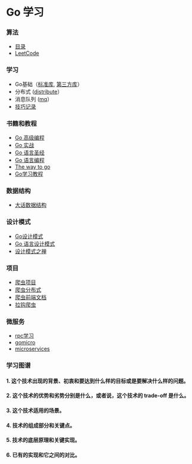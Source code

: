 # Go 学习

### 算法

* [目录](algorithm)
* [LeetCode](leetcode)

### 学习

* Go基础（[标准库](/basic), [第三方库](/pkg)）
* 分布式 ([distribute](/distribute)）
* 消息队列 ([mq](mq)）
* [技巧记录](tips)

### 书籍和教程

* [Go 高级编程](/books/agopb)
* [Go 实战](/books/goaction)
* [Go 语言圣经](/books/gopl)
* [Go 语言编程](/books/the_go_prog_language)
* [The way to go](/books/the_way_to_go)
* [Go学习教程](tutorials/gt-series)

### 数据结构

* [大话数据结构](/datastruct)

### 设计模式

* [Go设计模式](/designpattern/gopatterns)
* [Go 语言设计模式](/designpattern/golang-design-pattern)
* [设计模式之禅](/books/gopattenzen)

### 项目

* [爬虫项目](crawler/readme.md)
* [爬虫分布式](crawler_distributed/readme.md)
* [爬虫前端文档](frontend/readme.md)
* [拉钩爬虫](sideproject/lagou)

### 微服务

* [rpc学习](microservices/rpc)
* [gomicro](gomicro)
* [microservices](microservices)

### 学习图谱

#### 1. 这个技术出现的背景、初衷和要达到什么样的目标或是要解决什么样的问题。

#### 2. 这个技术的优势和劣势分别是什么，或者说，这个技术的 trade-off 是什么。

#### 3. 这个技术适用的场景。

#### 4. 技术的组成部分和关键点。

#### 5. 技术的底层原理和关键实现。

#### 6. 已有的实现和它之间的对比。


